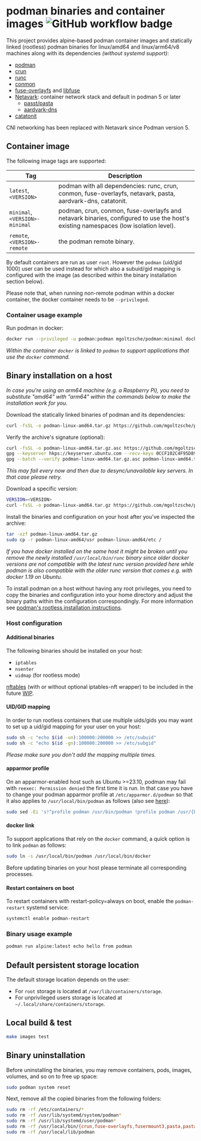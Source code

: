 # podman binaries and container images ![GitHub workflow badge](https://github.com/mgoltzsche/podman-static/workflows/Release/badge.svg)

This project provides alpine-based podman container images and statically linked (rootless) podman binaries for linux/amd64 and linux/arm64/v8 machines along with its dependencies _(without systemd support)_:
* [podman](https://github.com/containers/podman)
* [crun](https://github.com/containers/crun)
* [runc](https://github.com/opencontainers/runc/)
* [conmon](https://github.com/containers/conmon)
* [fuse-overlayfs](https://github.com/containers/fuse-overlayfs) and [libfuse](https://github.com/libfuse/libfuse)
* [Netavark](https://github.com/containers/netavark): container network stack and default in podman 5 or later
  * [passt/pasta](https://passt.top/passt/)
  * [aardvark-dns](https://github.com/containers/aardvark-dns)
* [catatonit](https://github.com/openSUSE/catatonit)

CNI networking has been replaced with Netavark since Podman version 5.

## Container image

The following image tags are supported:

| Tag | Description |
| --- | ----------- |
| `latest`, `<VERSION>` | podman with all dependencies: runc, crun, conmon, fuse-overlayfs, netavark, pasta, aardvark-dns, catatonit. |
| `minimal`, `<VERSION>-minimal` | podman, crun, conmon, fuse-overlayfs and netavark binaries, configured to use the host's existing namespaces (low isolation level). |
| `remote`, `<VERSION>-remote` | the podman remote binary. |

By default containers are run as user `root`.
However the `podman` (uid/gid 1000) user can be used instead for which also a subuid/gid mapping is configured with the image (as described within the binary installation section below).  

Please note that, when running non-remote podman within a docker container, the docker container needs to be `--privileged`.

### Container usage example

Run podman in docker:
```sh
docker run --privileged -u podman:podman mgoltzsche/podman:minimal docker run alpine:latest echo hello from nested container
```
_Within the container `docker` is linked to `podman` to support applications that use the `docker` command._

## Binary installation on a host

_In case you're using an arm64 machine (e.g. a Raspberry Pi), you need to substitute "amd64" with "arm64" within the commands below to make the installation work for you._  

Download the statically linked binaries of podman and its dependencies:
```sh
curl -fsSL -o podman-linux-amd64.tar.gz https://github.com/mgoltzsche/podman-static/releases/latest/download/podman-linux-amd64.tar.gz
```

Verify the archive's signature (optional):
```sh
curl -fsSL -o podman-linux-amd64.tar.gz.asc https://github.com/mgoltzsche/podman-static/releases/latest/download/podman-linux-amd64.tar.gz.asc
gpg --keyserver hkps://keyserver.ubuntu.com --recv-keys 0CCF102C4F95D89E583FF1D4F8B5AF50344BB503
gpg --batch --verify podman-linux-amd64.tar.gz.asc podman-linux-amd64.tar.gz
```
_This may fail every now and then due to desync/unavailable key servers. In that case please retry._  

Download a specific version:
```sh
VERSION=<VERSION>
curl -fsSL -o podman-linux-amd64.tar.gz https://github.com/mgoltzsche/podman-static/releases/download/$VERSION/podman-linux-amd64.tar.gz
```

Install the binaries and configuration on your host after you've inspected the archive:
```sh
tar -xzf podman-linux-amd64.tar.gz
sudo cp -r podman-linux-amd64/usr podman-linux-amd64/etc /
```

_If you have docker installed on the same host it might be broken until you remove the newly installed `/usr/local/bin/runc` binary since older docker versions are not compatible with the latest runc version provided here while podman is also compatible with the older runc version that comes e.g. with docker 1.19 on Ubuntu._

To install podman on a host without having any root privileges, you need to copy the binaries and configuration into your home directory and adjust the binary paths within the configuration correspondingly.
For more information see [podman's rootless installation instructions](https://github.com/containers/podman/blob/main/docs/tutorials/rootless_tutorial.md).

### Host configuration

#### Additional binaries

The following binaries should be installed on your host:
* `iptables`
* `nsenter`
* `uidmap` (for rootless mode)

[nftables](https://netfilter.org/projects/nftables/) (with or without optional iptables-nft wrapper) to be included in the future [WIP](https://github.com/containers/netavark/pull/883).  

#### UID/GID mapping

In order to run rootless containers that use multiple uids/gids you may want to set up a uid/gid mapping for your user on your host:
```sh
sudo sh -c "echo $(id -un):100000:200000 >> /etc/subuid"
sudo sh -c "echo $(id -gn):100000:200000 >> /etc/subgid"
```
_Please make sure you don't add the mapping multiple times._  

#### apparmor profile

On an apparmor-enabled host such as Ubuntu >=23.10, podman may fail with `reexec: Permission denied` the first time it is run.
In that case you have to change your podman apparmor profile at `/etc/apparmor.d/podman` so that it also applies to `/usr/local/bin/podman` as follows (also see [here](https://github.com/containers/podman/issues/24642#issuecomment-2582629496)):
```sh
sudo sed -Ei 's!^profile podman /usr/bin/podman !profile podman /usr/{bin,local/bin}/podman !' /etc/apparmor.d/podman
```

#### docker link

To support applications that rely on the `docker` command, a quick option is to link `podman` as follows:
```sh
sudo ln -s /usr/local/bin/podman /usr/local/bin/docker
```

Before updating binaries on your host please terminate all corresponding processes.  

#### Restart containers on boot

To restart containers with restart-policy=always on boot, enable the `podman-restart` systemd service:
```sh
systemctl enable podman-restart
```

### Binary usage example

```sh
podman run alpine:latest echo hello from podman
```

## Default persistent storage location

The default storage location depends on the user:
* For `root` storage is located at `/var/lib/containers/storage`.
* For unprivileged users storage is located at `~/.local/share/containers/storage`.

## Local build & test

```sh
make images test
```

## Binary uninstallation

Before uninstalling the binaries, you may remove containers, pods, images, volumes, and so on to free up space:

```sh
sudo podman system reset
```

Next, remove all the copied binaries from the following folders:

```sh
sudo rm -rf /etc/containers/*
sudo rm -rf /usr/lib/systemd/system/podman*
sudo rm -rf /usr/lib/systemd/user/podman*
sudo rm -rf /usr/local/bin/{crun,fuse-overlayfs,fusermount3,pasta,pasta.avx2,podman,runc}
sudo rm -rf /usr/local/lib/podman
```
